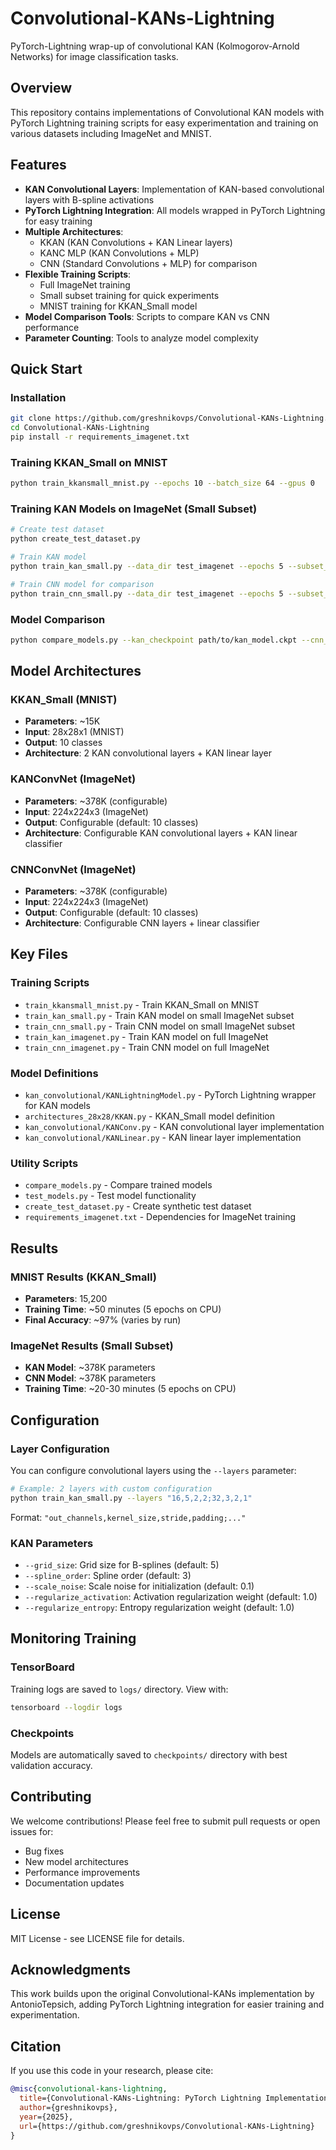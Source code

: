 # Convolutional-KANs-Lightning

PyTorch-Lightning wrap-up of convolutional KAN (Kolmogorov-Arnold Networks) for image classification tasks.

## Overview

This repository contains implementations of Convolutional KAN models with PyTorch Lightning training scripts for easy experimentation and training on various datasets including ImageNet and MNIST.

## Features

- **KAN Convolutional Layers**: Implementation of KAN-based convolutional layers with B-spline activations
- **PyTorch Lightning Integration**: All models wrapped in PyTorch Lightning for easy training
- **Multiple Architectures**: 
  - KKAN (KAN Convolutions + KAN Linear layers)
  - KANC MLP (KAN Convolutions + MLP)
  - CNN (Standard Convolutions + MLP) for comparison
- **Flexible Training Scripts**: 
  - Full ImageNet training
  - Small subset training for quick experiments
  - MNIST training for KKAN_Small model
- **Model Comparison Tools**: Scripts to compare KAN vs CNN performance
- **Parameter Counting**: Tools to analyze model complexity

## Quick Start

### Installation

```bash
git clone https://github.com/greshnikovps/Convolutional-KANs-Lightning.git
cd Convolutional-KANs-Lightning
pip install -r requirements_imagenet.txt
```

### Training KKAN_Small on MNIST

```bash
python train_kkansmall_mnist.py --epochs 10 --batch_size 64 --gpus 0
```

### Training KAN Models on ImageNet (Small Subset)

```bash
# Create test dataset
python create_test_dataset.py

# Train KAN model
python train_kan_small.py --data_dir test_imagenet --epochs 5 --subset_size 100 --num_classes 10 --gpus 0

# Train CNN model for comparison
python train_cnn_small.py --data_dir test_imagenet --epochs 5 --subset_size 100 --num_classes 10 --gpus 0
```

### Model Comparison

```bash
python compare_models.py --kan_checkpoint path/to/kan_model.ckpt --cnn_checkpoint path/to/cnn_model.ckpt
```

## Model Architectures

### KKAN_Small (MNIST)
- **Parameters**: ~15K
- **Input**: 28x28x1 (MNIST)
- **Output**: 10 classes
- **Architecture**: 2 KAN convolutional layers + KAN linear layer

### KANConvNet (ImageNet)
- **Parameters**: ~378K (configurable)
- **Input**: 224x224x3 (ImageNet)
- **Output**: Configurable (default: 10 classes)
- **Architecture**: Configurable KAN convolutional layers + KAN linear classifier

### CNNConvNet (ImageNet)
- **Parameters**: ~378K (configurable)
- **Input**: 224x224x3 (ImageNet)
- **Output**: Configurable (default: 10 classes)
- **Architecture**: Configurable CNN layers + linear classifier

## Key Files

### Training Scripts
- `train_kkansmall_mnist.py` - Train KKAN_Small on MNIST
- `train_kan_small.py` - Train KAN model on small ImageNet subset
- `train_cnn_small.py` - Train CNN model on small ImageNet subset
- `train_kan_imagenet.py` - Train KAN model on full ImageNet
- `train_cnn_imagenet.py` - Train CNN model on full ImageNet

### Model Definitions
- `kan_convolutional/KANLightningModel.py` - PyTorch Lightning wrapper for KAN models
- `architectures_28x28/KKAN.py` - KKAN_Small model definition
- `kan_convolutional/KANConv.py` - KAN convolutional layer implementation
- `kan_convolutional/KANLinear.py` - KAN linear layer implementation

### Utility Scripts
- `compare_models.py` - Compare trained models
- `test_models.py` - Test model functionality
- `create_test_dataset.py` - Create synthetic test dataset
- `requirements_imagenet.txt` - Dependencies for ImageNet training

## Results

### MNIST Results (KKAN_Small)
- **Parameters**: 15,200
- **Training Time**: ~50 minutes (5 epochs on CPU)
- **Final Accuracy**: ~97% (varies by run)

### ImageNet Results (Small Subset)
- **KAN Model**: ~378K parameters
- **CNN Model**: ~378K parameters
- **Training Time**: ~20-30 minutes (5 epochs on CPU)

## Configuration

### Layer Configuration
You can configure convolutional layers using the `--layers` parameter:

```bash
# Example: 2 layers with custom configuration
python train_kan_small.py --layers "16,5,2,2;32,3,2,1"
```

Format: `"out_channels,kernel_size,stride,padding;..."`

### KAN Parameters
- `--grid_size`: Grid size for B-splines (default: 5)
- `--spline_order`: Spline order (default: 3)
- `--scale_noise`: Scale noise for initialization (default: 0.1)
- `--regularize_activation`: Activation regularization weight (default: 1.0)
- `--regularize_entropy`: Entropy regularization weight (default: 1.0)

## Monitoring Training

### TensorBoard
Training logs are saved to `logs/` directory. View with:
```bash
tensorboard --logdir logs
```

### Checkpoints
Models are automatically saved to `checkpoints/` directory with best validation accuracy.

## Contributing

We welcome contributions! Please feel free to submit pull requests or open issues for:
- Bug fixes
- New model architectures
- Performance improvements
- Documentation updates

## License

MIT License - see LICENSE file for details.

## Acknowledgments

This work builds upon the original Convolutional-KANs implementation by AntonioTepsich, adding PyTorch Lightning integration for easier training and experimentation.

## Citation

If you use this code in your research, please cite:

```bibtex
@misc{convolutional-kans-lightning,
  title={Convolutional-KANs-Lightning: PyTorch Lightning Implementation of Convolutional Kolmogorov-Arnold Networks},
  author={greshnikovps},
  year={2025},
  url={https://github.com/greshnikovps/Convolutional-KANs-Lightning}
}
```
